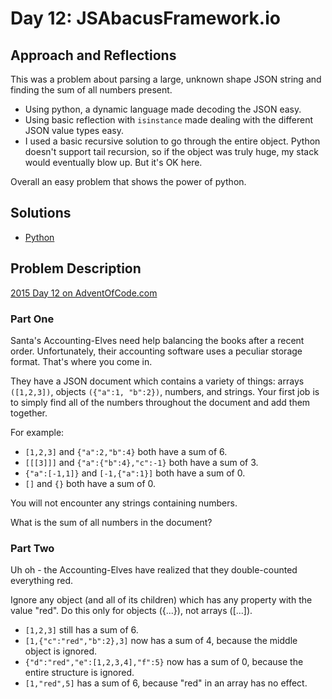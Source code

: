 # Day 12: JSAbacusFramework.io

## Approach and Reflections

This was a problem about parsing a large, unknown shape JSON string and
finding the sum of all numbers present.

- Using python, a dynamic language made decoding the JSON easy.
- Using basic reflection with `isinstance` made dealing with the different
  JSON value types easy.
- I used a basic recursive solution to go through the entire object. Python
  doesn't support tail recursion, so if the object was truly huge, my stack
  would eventually blow up. But it's OK here.

Overall an easy problem that shows the power of python.

## Solutions

- [Python](../python2015/aoc/day12.py)

## Problem Description

[2015 Day 12 on AdventOfCode.com](https://adventofcode.com/2015/day/12)

### Part One

Santa's Accounting-Elves need help balancing the books after a recent order.
Unfortunately, their accounting software uses a peculiar storage format.
That's where you come in.

They have a JSON document which contains a variety of things: arrays
`([1,2,3])`, objects `({"a":1, "b":2})`, numbers, and strings. Your first job is
to simply find all of the numbers throughout the document and add them
together.

For example:

- `[1,2,3]` and `{"a":2,"b":4}` both have a sum of 6.
- `[[[3]]]` and `{"a":{"b":4},"c":-1}` both have a sum of 3.
- `{"a":[-1,1]}` and `[-1,{"a":1}]` both have a sum of 0.
- `[]` and `{}` both have a sum of 0.

You will not encounter any strings containing numbers.

What is the sum of all numbers in the document?

### Part Two

Uh oh - the Accounting-Elves have realized that they double-counted everything
red.

Ignore any object (and all of its children) which has any property with the
value "red". Do this only for objects ({...}), not arrays ([...]).

- `[1,2,3]` still has a sum of 6.
- `[1,{"c":"red","b":2},3]` now has a sum of 4, because the middle object is
  ignored.
- `{"d":"red","e":[1,2,3,4],"f":5}` now has a sum of 0, because the entire
  structure is ignored.
- `[1,"red",5]` has a sum of 6, because "red" in an array has no effect.

